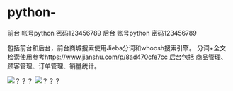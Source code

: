 # python-
前台
帐号python 
密码123456789
后台
账号python
密码123456789

包括前台和后台，前台商城搜索使用Jieba分词和whoosh搜索引擎。
分词+全文检索使用参考https://www.jianshu.com/p/8ad470cfe7cc
后台包括 商品管理、顾客管理、订单管理、销量统计。



![？？？](https://github.com/moranyijiu/python-/raw/master/2.png)
![？？？](https://github.com/moranyijiu/python-/raw/master/3.png)
